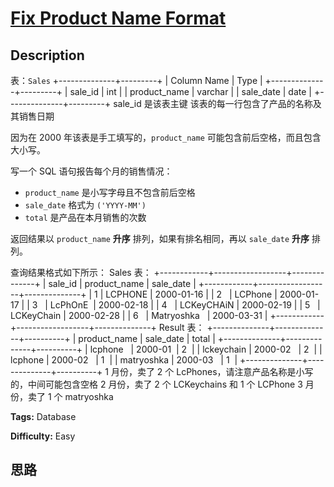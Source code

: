 # [Fix Product Name Format][title]

## Description

表：`Sales`
            +--------------+---------+    | Column Name  | Type    |    +--------------+---------+    | sale_id      | int     |    | product_name | varchar |    | sale_date    | date    |    +--------------+---------+    sale_id 是该表主键    该表的每一行包含了产品的名称及其销售日期    

因为在 2000 年该表是手工填写的，`product_name` 可能包含前后空格，而且包含大小写。

写一个 SQL 语句报告每个月的销售情况：

  * `product_name` 是小写字母且不包含前后空格
  * `sale_date` 格式为 `('YYYY-MM')`
  * `total` 是产品在本月销售的次数

返回结果以 `product_name` **升序** 排列，如果有排名相同，再以 `sale_date` **升序** 排列。

查询结果格式如下所示：
            Sales 表：    +------------+------------------+--------------+    | sale_id    | product_name     | sale_date    |    +------------+------------------+--------------+    | 1          |      LCPHONE     | 2000-01-16   |    | 2          |    LCPhone       | 2000-01-17   |    | 3          |     LcPhOnE      | 2000-02-18   |    | 4          |      LCKeyCHAiN  | 2000-02-19   |    | 5          |   LCKeyChain     | 2000-02-28   |    | 6          | Matryoshka       | 2000-03-31   |     +------------+------------------+--------------+        Result 表：    +--------------+--------------+----------+    | product_name | sale_date    | total    |    +--------------+--------------+----------+    | lcphone      | 2000-01      | 2        |    | lckeychain   | 2000-02      | 2        |     | lcphone      | 2000-02      | 1        |     | matryoshka   | 2000-03      | 1        |     +--------------+--------------+----------+        1 月份，卖了 2 个 LcPhones，请注意产品名称是小写的，中间可能包含空格    2 月份，卖了 2 个 LCKeychains 和 1 个 LCPhone    3 月份，卖了 1 个 matryoshka    


**Tags:** Database

**Difficulty:** Easy

## 思路

[title]: https://leetcode-cn.com/problems/fix-product-name-format
